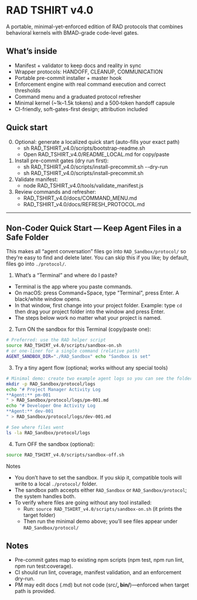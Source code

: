 # RAD TSHIRT v4.0

A portable, minimal-yet-enforced edition of RAD protocols that combines behavioral kernels with BMAD-grade code-level gates.

## What’s inside
- Manifest + validator to keep docs and reality in sync
- Wrapper protocols: HANDOFF, CLEANUP, COMMUNICATION
- Portable pre-commit installer + master hook
- Enforcement engine with real command execution and correct thresholds
- Command menu and a graduated protocol refresher
- Minimal kernel (~1k–1.5k tokens) and a 500‑token handoff capsule
- CI-friendly, soft-gates-first design; attribution included

## Quick start
0) Optional: generate a localized quick start (auto-fills your exact path)
   - sh RAD_TSHIRT_v4.0/scripts/bootstrap-readme.sh
   - Open RAD_TSHIRT_v4.0/README_LOCAL.md for copy/paste
1) Install pre-commit gates (dry run first):
   - sh RAD_TSHIRT_v4.0/scripts/install-precommit.sh --dry-run
   - sh RAD_TSHIRT_v4.0/scripts/install-precommit.sh
2) Validate manifest:
   - node RAD_TSHIRT_v4.0/tools/validate_manifest.js
3) Review commands and refresher:
   - RAD_TSHIRT_v4.0/docs/COMMAND_MENU.md
   - RAD_TSHIRT_v4.0/docs/REFRESH_PROTOCOL.md

---

## Non‑Coder Quick Start — Keep Agent Files in a Safe Folder

This makes all “agent conversation” files go into `RAD_Sandbox/protocol/` so they’re easy to find and delete later. You can skip this if you like; by default, files go into `./protocol/`.

1) What’s a “Terminal” and where do I paste?

- Terminal is the app where you paste commands.
- On macOS: press Command+Space, type "Terminal", press Enter. A black/white window opens.
- In that window, first change into your project folder. Example: type `cd` then drag your project folder into the window and press Enter.
- The steps below work no matter what your project is named.

2) Turn ON the sandbox for this Terminal (copy/paste one):

```bash
# Preferred: use the RAD helper script
source RAD_TSHIRT_v4.0/scripts/sandbox-on.sh
# or one‑liner for a single command (relative path)
AGENT_SANDBOX_DIR="./RAD_Sandbox" echo "Sandbox is set"
```

3) Try a tiny agent flow (optional; works without any special tools)

```bash
# Minimal demo: create two example agent logs so you can see the folder working
mkdir -p RAD_Sandbox/protocol/logs
echo "# Project Manager Activity Log
**Agent:** pm-001
" > RAD_Sandbox/protocol/logs/pm-001.md
echo "# Developer One Activity Log
**Agent:** dev-001
" > RAD_Sandbox/protocol/logs/dev-001.md

# See where files went
ls -la RAD_Sandbox/protocol/logs
```

4) Turn OFF the sandbox (optional):

```bash
source RAD_TSHIRT_v4.0/scripts/sandbox-off.sh
```

Notes
- You don’t have to set the sandbox. If you skip it, compatible tools will write to a local `./protocol/` folder.
- The sandbox path accepts either `RAD_Sandbox` or `RAD_Sandbox/protocol`; the system handles both.
- To verify where files are going without any tool installed:
   - Run: `source RAD_TSHIRT_v4.0/scripts/sandbox-on.sh` (it prints the target folder)
   - Then run the minimal demo above; you’ll see files appear under `RAD_Sandbox/protocol/`

## Notes
- Pre-commit gates map to existing npm scripts (npm test, npm run lint, npm run test:coverage).
- CI should run lint, coverage, manifest validation, and an enforcement dry-run.
- PM may edit docs (.md) but not code (src/**, bin/**)—enforced when target path is provided.
